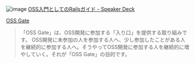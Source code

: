 
![image](https://gyazo.com/f84a353b5bc6f470cf93bb36a66f42e5/thumb/1000)
[OSS入門としてのRailsガイド - Speaker Deck](https://speakerdeck.com/yasslab/railsguides-as-an-oss-gate?slide=4)

[OSS Gate](https://oss-gate.github.io/)
> 「OSS Gate」は、OSS開発に参加する「入り口」を提供する取り組みです。 OSS開発に未参加の人を参加する人へ、少し参加したことがある人を継続的に参加する人へ。そうやってOSS開発に参加する人を継続的に増やしていく。それが「OSS Gate」の目的です。
